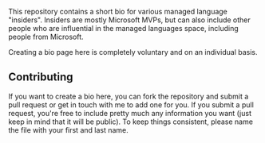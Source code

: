 This repository contains a short bio for various managed language "insiders". 
Insiders are mostly Microsoft MVPs, but can also include other people who are influential in
the managed languages space, including people from Microsoft.

Creating a bio page here is completely voluntary and on an individual basis.

## Contributing
If you want to create a bio here, you can fork the repository and submit a pull request or get in touch with me to add one for you. If you submit a pull request, you're free to include pretty much any information you want (just keep in mind that it will be public). To keep things consistent, please name the file with your first and last name.
